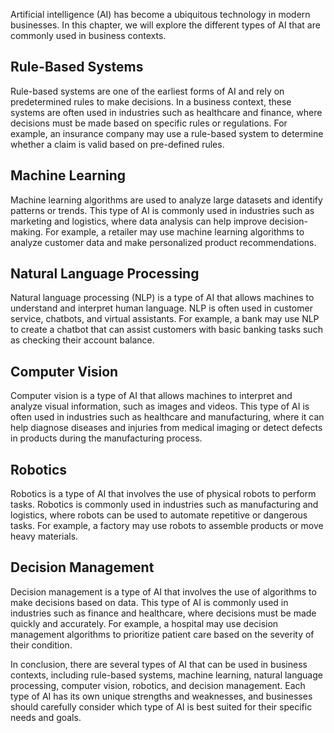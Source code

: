 

Artificial intelligence (AI) has become a ubiquitous technology in modern businesses. In this chapter, we will explore the different types of AI that are commonly used in business contexts.

Rule-Based Systems
------------------

Rule-based systems are one of the earliest forms of AI and rely on predetermined rules to make decisions. In a business context, these systems are often used in industries such as healthcare and finance, where decisions must be made based on specific rules or regulations. For example, an insurance company may use a rule-based system to determine whether a claim is valid based on pre-defined rules.

Machine Learning
----------------

Machine learning algorithms are used to analyze large datasets and identify patterns or trends. This type of AI is commonly used in industries such as marketing and logistics, where data analysis can help improve decision-making. For example, a retailer may use machine learning algorithms to analyze customer data and make personalized product recommendations.

Natural Language Processing
---------------------------

Natural language processing (NLP) is a type of AI that allows machines to understand and interpret human language. NLP is often used in customer service, chatbots, and virtual assistants. For example, a bank may use NLP to create a chatbot that can assist customers with basic banking tasks such as checking their account balance.

Computer Vision
---------------

Computer vision is a type of AI that allows machines to interpret and analyze visual information, such as images and videos. This type of AI is often used in industries such as healthcare and manufacturing, where it can help diagnose diseases and injuries from medical imaging or detect defects in products during the manufacturing process.

Robotics
--------

Robotics is a type of AI that involves the use of physical robots to perform tasks. Robotics is commonly used in industries such as manufacturing and logistics, where robots can be used to automate repetitive or dangerous tasks. For example, a factory may use robots to assemble products or move heavy materials.

Decision Management
-------------------

Decision management is a type of AI that involves the use of algorithms to make decisions based on data. This type of AI is commonly used in industries such as finance and healthcare, where decisions must be made quickly and accurately. For example, a hospital may use decision management algorithms to prioritize patient care based on the severity of their condition.

In conclusion, there are several types of AI that can be used in business contexts, including rule-based systems, machine learning, natural language processing, computer vision, robotics, and decision management. Each type of AI has its own unique strengths and weaknesses, and businesses should carefully consider which type of AI is best suited for their specific needs and goals.
